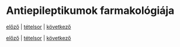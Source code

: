 # Antiepileptikumok farmakológiája

[előző](link) | [tételsor](0.%20Tételsor.md) | [következő](link)



[előző](link) | [tételsor](0.%20Tételsor.md) | [következő](link)
